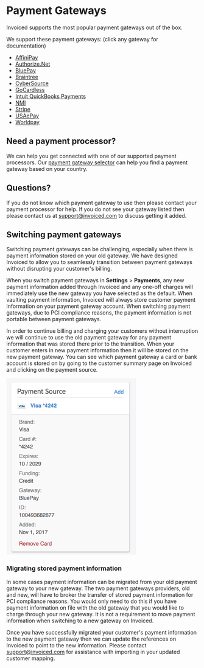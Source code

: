 # Payment Gateways

Invoiced supports the most popular payment gateways out of the box.

We support these payment gateways: (click any gateway for documentation)

- [AffiniPay](/docs/integrations/affinipay)
- [Authorize.Net](/docs/integrations/authorizenet)
- [BluePay](/docs/integrations/bluepay)
- [Braintree](/docs/integrations/braintree)
- [CyberSource](/docs/integrations/cybersource)
- [GoCardless](/docs/integrations/gocardless)
- [Intuit QuickBooks Payments](/docs/integrations/intuit-payments)
- [NMI](/docs/integrations/nmi)
- [Stripe](/docs/integrations/stripe)
- [USAePay](/docs/integrations/usaepay)
- [Worldpay](/docs/integrations/worldpay)

## Need a payment processor?

We can help you get connected with one of our supported payment processors. Our [payment gateway selector](https://invoiced.com/gateways) can help you find a payment gateway based on your country.

## Questions?

If you do not know which payment gateway to use then please contact your payment processor for help. If you do not see your gateway listed then please contact us at [support@invoiced.com](mailto:support@invoiced.com) to discuss getting it added.

## Switching payment gateways

Switching payment gateways can be challenging, especially when there is payment information stored on your old gateway. We have designed Invoiced to allow you to seamlessly transition between payment gateways without disrupting your customer's billing.

When you switch payment gateways in **Settings** > **Payments**, any new payment information added through Invoiced and any one-off charges will immediately use the new gateway you have selected as the default. When vaulting payment information, Invoiced will always store customer payment information on your payment gateway account. When switching payment gateways, due to PCI compliance reasons, the payment information is not portable between payment gateways.

In order to continue billing and charging your customers without interruption we will continue to use the old payment gateway for any payment information that was stored there prior to the transition. When your customer enters in new payment information then it will be stored on the new payment gateway. You can see which payment gateway a card or bank account is stored on by going to the customer summary page on Invoiced and clicking on the payment source.

[![Stored Card on File](../img/stored-card.png)](../img/stored-card.png)

### Migrating stored payment information

In some cases payment information can be migrated from your old payment gateway to your new gateway. The two payment gateways providers, old and new, will have to broker the transfer of stored payment information for PCI compliance reasons. You would only need to do this if you have payment information on file with the old gateway that you would like to charge through your new gateway. It is not a requirement to move payment information when switching to a new gateway on Invoiced.

Once you have successfully migrated your customer's payment information to the new payment gateway then we can update the references on Invoiced to point to the new information. Please contact [support@invoiced.com](mailto:support@invoiced.com) for assistance with importing in your updated customer mapping.   
